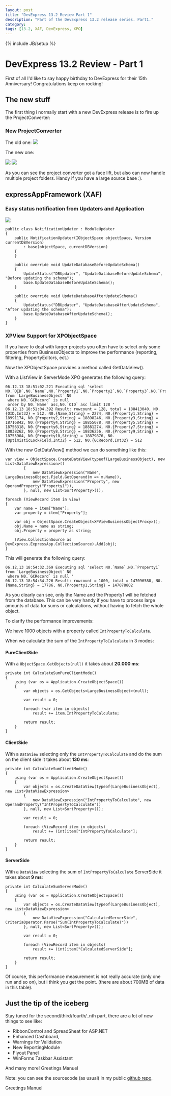 ```yaml
---
layout: post
title: "DevExpress 13.2 Review Part 1"
description: "Part of the DevExpress 13.2 release series. Part1."
category: 
tags: [13.2, XAF, DevExpress, XPO]
---
```

{% include JB/setup %}

# DevExpress 13.2 Review - Part 1 #

First of all I'd like to say happy birthday to DevExpress for their 15th Anniversary! Congratulations keep on rocking!

## The new stuff ##

The first thing i normally start with a new DevExpress release is to fire up the ProjectConverter:

### New ProjectConverter ###
The old one:
![](http://i.imgur.com/eyWW790.png)

The new one:

![](http://i.imgur.com/tiBTocg.png)
![](http://i.imgur.com/eG3Wqvo.png)

As you can see the project converter got a face lift, but also can now handle multiple project folders. Handy if you have a large source base :).

## expressAppFramework (XAF) ##

### Easy status notification from Updaters and Application ###

![](http://i.imgur.com/ZGYHe1Q.png)


    public class NotificationUpdater : ModuleUpdater
    {
        public NotificationUpdater(IObjectSpace objectSpace, Version currentDBVersion)
            : base(objectSpace, currentDBVersion)
        {
        }

        public override void UpdateDatabaseBeforeUpdateSchema()
        {
            UpdateStatus("DBUpdater", "UpdateDatabaseBeforeUpdateSchema", "Before updating the schema");
            base.UpdateDatabaseBeforeUpdateSchema();
        }

        public override void UpdateDatabaseAfterUpdateSchema()
        {
            UpdateStatus("DBUpdater", "UpdateDatabaseAfterUpdateSchema", "After updating the schema");
            base.UpdateDatabaseAfterUpdateSchema();
        }
    }

### XPView Support for XPObjectSpace ###

If you have to deal with larger projects you often have to select only some properties from BusinessObjects to improve the performance (reporting, filtering, PropertyEditors, ect.)

Now the XPObjectSpace provides a method called GetDataView().


With a ListView in ServerMode XPO generates the following query:


    06.12.13 18:51:02.221 Executing sql 'select N0.`OID`,N0.`Name`,N0.`Property1`,N0.`Property2`,N0.`Property3`,N0.`Property4`,N0.`Property5`,N0.`Property6`,N0.`Property7`,N0.`Property8`,N0.`Property9`,N0.`Property10`,N0.`OptimisticLockField`,N0.`GCRecord` from `LargeBusinessObject` N0
     where N0.`GCRecord` is null
     order by N0.`Name` asc,N0.`OID` asc limit 128 '
    06.12.13 18:51:04.392 Result: rowcount = 128, total = 188413040, N0.{OID,Int32} = 512, N0.{Name,String} = 2274, N0.{Property1,String} = 18991174, N0.{Property2,String} = 18898246, N0.{Property3,String} = 18716842, N0.{Property4,String} = 18855078, N0.{Property5,String} = 18756318, N0.{Property6,String} = 18881274, N0.{Property7,String} = 18838262, N0.{Property8,String} = 18836256, N0.{Property9,String} = 18755904, N0.{Property10,String} = 18879876, N0.{OptimisticLockField,Int32} = 512, N0.{GCRecord,Int32} = 512

With the new GetDataView() method we can do something like this:

    var view = ObjectSpace.CreateDataView(typeof(LargeBusinessObject), new List<DataViewExpression>()
            {
                new DataViewExpression("Name", LargeBusinessObject.Field.GetOperand(m => m.Name)),
                new DataViewExpression("Property", new OperandProperty("Property1")),
            }, null, new List<SortProperty>());

    foreach (ViewRecord item in view)
    {
        var name = item["Name"];
        var property = item["Property"];

        var obj = ObjectSpace.CreateObject<XPViewBusinessObjectProxy>();
        obj.Name = name as string;
        obj.Property = property as string;

        (View.CollectionSource as DevExpress.ExpressApp.CollectionSource).Add(obj);
    }

This will generate the following query:

    06.12.13 18:54:32.369 Executing sql 'select N0.`Name`,N0.`Property1` from `LargeBusinessObject` N0
     where N0.`GCRecord` is null '
    06.12.13 18:54:34.226 Result: rowcount = 1000, total = 147096588, N0.{Name,String} = 17786, N0.{Property1,String} = 147078802

As you clearly can see, only the Name and the Property1 will be fetched from the database. This can be very handy if you have to process large amounts of data for sums or calculations, without having to fetch the whole object.

To clarify the performance improvements:

We have 1000 objects with a property called `IntPropertyToCalculate`.

When we calculate the sum of the `IntPropertyToCalculate` in 3 modes:

#### PureClientSide ####

With a `ObjectSpace.GetObjects(null)` it takes about **20.000 ms**:

    private int CalculateSumPureClientMode()
    {
        using (var os = Application.CreateObjectSpace())
        {
            var objects = os.GetObjects<LargeBusinessObject>(null);

            var result = 0;

            foreach (var item in objects)
                result += item.IntPropertyToCalculate;

            return result;    
        }
    }


#### ClientSide ####

With a `DataView` selecting only the `IntPropertyToCalculate` and do the sum on the client side it takes about **130 ms**:

    private int CalculateSumClientMode()
    {
        using (var os = Application.CreateObjectSpace())
        {
            var objects = os.CreateDataView(typeof(LargeBusinessObject), new List<DataViewExpression>
            {
                new DataViewExpression("IntPropertyToCalculate", new OperandProperty("IntPropertyToCalculate"))
            }, null, new List<SortProperty>());

            var result = 0;

            foreach (ViewRecord item in objects)
                result += (int)item["IntPropertyToCalculate"];

            return result;
        }
    }

#### ServerSide ####

With a `DataView` selecting the sum of `IntPropertyToCalculate` ServerSide it takes about **9 ms**:

    private int CalculateSumServerMode()
    {
        using (var os = Application.CreateObjectSpace())
        {
            var objects = os.CreateDataView(typeof(LargeBusinessObject), new List<DataViewExpression>
            {
                new DataViewExpression("CalculatedServerSide", CriteriaOperator.Parse("Sum(IntPropertyToCalculate)"))
            }, null, new List<SortProperty>());

            var result = 0;

            foreach (ViewRecord item in objects)
                result += (int)item["CalculatedServerSide"];

            return result;
        }
    }


Of course, this performance measurement is not really accurate (only one run and so on), but i think you get the point. (there are about 700MB of data in this table).


## Just the tip of the iceberg ##

Stay tuned for the second/third/fourth/..nth part, there are a lot of new things to see like:


- RibbonControl and SpreadSheat for ASP.NET
- Enhanced Dashboard,
- Warnings for Validation
- New ReportingModule
- Flyout Panel
- WinForms Taskbar Assistant

And many more!
Greetings Manuel

Note: you can see the sourcecode (as usual) in my public [github repo](https://github.com/biohazard999/DX13_2).

Greetings Manuel